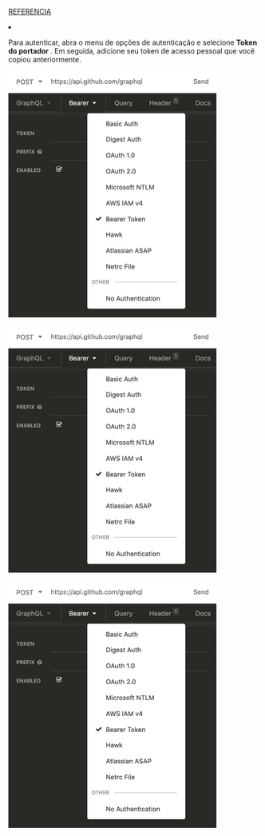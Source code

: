 [REFERENCIA](https://developer.github.com/v4/guides/managing-enterprise-accounts/)

<li>
<p><font style="vertical-align: inherit;"><font style="vertical-align: inherit;">Para autenticar, abra o menu de opções de autenticação e selecione </font></font><strong><font style="vertical-align: inherit;"><font style="vertical-align: inherit;">Token do portador</font></font></strong><font style="vertical-align: inherit;"><font style="vertical-align: inherit;"> . </font><font style="vertical-align: inherit;">Em seguida, adicione seu token de acesso pessoal que você copiou anteriormente.</font></font></p>

<p><img src="https://github.com/RicardoRaymundo/nome_do_projeto/blob/master/guides/images/big_image.png" alt="Opções de permissões para token de acesso pessoal"></p>

<p><img src="https://github.com/RicardoRaymundo/nome_do_projeto/blob/master/guides/images/big_image.png" alt="Opções de permissões para token de acesso pessoal"></p>
<div class="js-full-image full-image"><img src="https://github.com/RicardoRaymundo/nome_do_projeto/blob/master/guides/images/big_image.png" alt="Opções de permissões para token de acesso pessoal"><span class="octicon octicon-x"></span></div></li>
